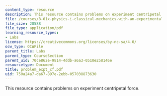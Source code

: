 ```yaml
---
content_type: resource
description: This resource contains problems on experiment centripetal force.
file: /courses/8-01x-physics-i-classical-mechanics-with-an-experimental-focus-fall-2002/750a24a7da67897e2ebb057038873630_problem_expt_cf.pdf
file_size: 28588
file_type: application/pdf
learning_resource_types:
- Labs
license: https://creativecommons.org/licenses/by-nc-sa/4.0/
ocw_type: OCWFile
parent_title: Labs
parent_type: CourseSection
parent_uid: 70ce862e-9814-4ddb-a6a3-0510e258146e
resourcetype: Document
title: problem_expt_cf.pdf
uid: 750a24a7-da67-897e-2ebb-057038873630
---
```

This resource contains problems on experiment centripetal force.